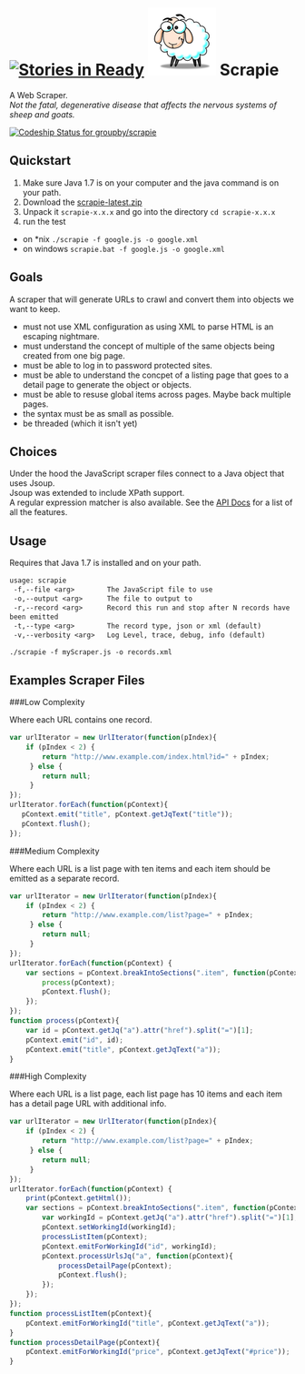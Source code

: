 [![Stories in Ready](https://badge.waffle.io/groupby/scrapie.png?label=ready&title=Ready)](https://waffle.io/groupby/scrapie)
![Scrapie](src/main/images/sheepVerySmall.png) Scrapie
======= 
A Web Scraper.  
_Not the fatal, degenerative disease that affects the nervous systems of sheep and goats._

[ ![Codeship Status for groupby/scrapie](https://codeship.io/projects/1df14350-ef55-0131-b5ae-023491d184db/status)](https://codeship.io/projects/27011)

Quickstart
------

1. Make sure Java 1.7 is on your computer and the java command is on your path.
1. Download the [scrapie-latest.zip](scrapie-latest.zip?raw=true) 
1. Unpack it `scrapie-x.x.x` and go into the directory `cd scrapie-x.x.x`
1. run the test 
 - on *nix `./scrapie -f google.js -o google.xml`   
 - on windows `scrapie.bat -f google.js -o google.xml` 

Goals
-----

A scraper that will generate URLs to crawl and convert them into objects we want to keep.

- must not use XML configuration as using XML to parse HTML is an escaping nightmare.
- must understand the concept of multiple of the same objects being created from one big page.
- must be able to log in to password protected sites.
- must be able to understand the concpet of a listing page that goes to a detail page to generate the object or objects.
- must be able to resuse global items across pages.  Maybe back multiple pages.
- the syntax must be as small as possible.
- be threaded (which it isn't yet)

Choices
------
Under the hood the JavaScript scraper files connect to a Java object that uses Jsoup.  
Jsoup was extended to include XPath support.  
A regular expression matcher is also available.
See the [API Docs](docs) for a list of all the features. 

Usage
-----

Requires that Java 1.7 is installed and on your path.

```
usage: scrapie
 -f,--file <arg>        The JavaScript file to use
 -o,--output <arg>      The file to output to
 -r,--record <arg>      Record this run and stop after N records have been emitted
 -t,--type <arg>        The record type, json or xml (default)
 -v,--verbosity <arg>   Log Level, trace, debug, info (default)
```

    ./scrapie -f myScraper.js -o records.xml

Examples Scraper Files
------


###Low Complexity

Where each URL contains one record.

```JavaScript
var urlIterator = new UrlIterator(function(pIndex){
    if (pIndex < 2) {
		return "http://www.example.com/index.html?id=" + pIndex;
	 } else {
		return null;
	 }
});
urlIterator.forEach(function(pContext){
   pContext.emit("title", pContext.getJqText("title"));
   pContext.flush();
});
```

###Medium Complexity

Where each URL is a list page with ten items and each item should be emitted as a separate record.

```JavaScript
var urlIterator = new UrlIterator(function(pIndex){
    if (pIndex < 2) {
		return "http://www.example.com/list?page=" + pIndex;
	 } else {
		return null;
	 }
});
urlIterator.forEach(function(pContext) {
    var sections = pContext.breakIntoSections(".item", function(pContext){
        process(pContext);
        pContext.flush();
    });
});
function process(pContext){
 	var id = pContext.getJq("a").attr("href").split("=")[1];
 	pContext.emit("id", id);
    pContext.emit("title", pContext.getJqText("a"));
}

```

###High Complexity

Where each URL is a list page, each list page has 10 items and each item has a detail page URL with additional info.

```JavaScript
var urlIterator = new UrlIterator(function(pIndex){
    if (pIndex < 2) {
		return "http://www.example.com/list?page=" + pIndex;
	 } else {
		return null;
	 }
});
urlIterator.forEach(function(pContext) {
	print(pContext.getHtml());
    var sections = pContext.breakIntoSections(".item", function(pContext){
     	var workingId = pContext.getJq("a").attr("href").split("=")[1];
    	pContext.setWorkingId(workingId);
        processListItem(pContext);
     	pContext.emitForWorkingId("id", workingId);
        pContext.processUrlsJq("a", function(pContext){
            processDetailPage(pContext);
            pContext.flush();
        });
    });    
});
function processListItem(pContext){
    pContext.emitForWorkingId("title", pContext.getJqText("a"));
}
function processDetailPage(pContext){
    pContext.emitForWorkingId("price", pContext.getJqText("#price"));
}
```
